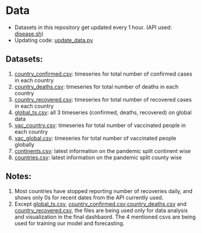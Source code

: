 # Data

- Datasets in this repository get updated every 1 hour. (API used: [disease.sh](https://disease.sh/))
- Updating code: [update_data.py](https://github.com/majimearun/covid-analysis/blob/main/update_data.py)

## Datasets:

1. [country_confirmed.csv](country_confirmed.csv): timeseries for total number of confirmed cases in each country
2. [country_deaths.csv](country_deaths.csv): timeseries for total number of deaths in each country
3. [country_recovered.csv](country_recovered.csv): timeseries for total number of recovered cases in each country
4. [global_ts.csv](global_ts.csv): all 3 timeseries (confirmed, deaths, recovered) on global data
5. [vac_country.csv](vac_country.csv): timeseries for total number of vaccinated people in each country
6. [vac_global.csv](vac_global.csv): timeseries for total number of vaccinated people globally
7. [continents.csv](continents.csv): latest information on the pandemic split continent wise
8. [countries.csv](countries.csv): latest information on the pandemic split county wise

## Notes:

1. Most countries have stopped reporting number of recoveries daily, and shows only 0s for recent dates from the API currently used.
2. Except [global_ts.csv](global_ts.csv), [country_confirmed.csv](country_confirmed.csv),[country_deaths.csv](country_deaths.csv) and [country_recovered.csv](country_recovered.csv), the files are being used only for data analysis and visualization in the final dashbaord. The 4 mentioned csvs are being used for training our model and forecasting.
